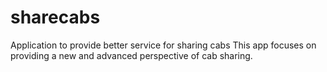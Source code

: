 # sharecabs
Application to provide better service for sharing cabs
This app focuses on providing a new and advanced perspective of cab sharing.
